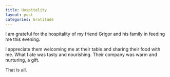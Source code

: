 ```yaml
---
title: Hospitality
layout: post
categories: Gratitude
---
```


I am grateful for the hospitality of my friend Grigor and his family in feeding
me this evening.

I appreciate them welcoming me at their table and sharing their food with me.
What I ate was tasty and nourishing. Their company was warm and nurturing, a
gift.

That is all.
